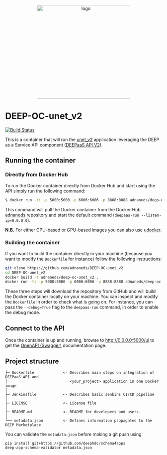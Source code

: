 <div align="center">
<img src="https://marketplace.deep-hybrid-datacloud.eu/images/logo-deep.png" alt="logo" width="300"/>
</div>

# DEEP-OC-unet_v2
[![Build Status](https://jenkins.indigo-datacloud.eu/buildStatus/icon?job=Pipeline-as-code/DEEP-OC-org/DEEP-OC-unet_v2/test)](https://jenkins.indigo-datacloud.eu/job/Pipeline-as-code/job/DEEP-OC-org/job/DEEP-OC-unet_v2/job/test)

This is a container that will run the [unet_v2](https://github.com/adnaneds/unet_v2) application leveraging the DEEP as a Service API component ([DEEPaaS API V2](https://github.com/indigo-dc/DEEPaaS)).

    
## Running the container

### Directly from Docker Hub

To run the Docker container directly from Docker Hub and start using the API simply run the following command:

```bash
$ docker run -ti -p 5000:5000 -p 6006:6006 -p 8888:8888 adnaneds/deep-oc-unet_v2
```

This command will pull the Docker container from the Docker Hub [adnaneds](https://hub.docker.com/u/adnaneds/) repository and start the default command (`deepaas-run --listen-ip=0.0.0.0`).

**N.B.** For either CPU-based or GPU-based images you can also use [udocker](https://github.com/indigo-dc/udocker).

### Building the container

If you want to build the container directly in your machine (because you want to modify the `Dockerfile` for instance) follow the following instructions:
```bash
git clone https://github.com/adnaneds/DEEP-OC-unet_v2
cd DEEP-OC-unet_v2
docker build -t adnaneds/deep-oc-unet_v2 .
docker run -ti -p 5000:5000 -p 6006:6006 -p 8888:8888 adnaneds/deep-oc-unet_v2
```

These three steps will download the repository from GitHub and will build the Docker container locally on your machine. You can inspect and modify the `Dockerfile` in order to check what is going on. For instance, you can pass the `--debug=True` flag to the `deepaas-run` command, in order to enable the debug mode.


## Connect to the API

Once the container is up and running, browse to http://0.0.0.0:5000/ui to get the [OpenAPI (Swagger)](https://www.openapis.org/) documentation page.


## Project structure
```
├─ Dockerfile             <- Describes main steps on integration of DEEPaaS API and
│                            <your_project> application in one Docker image
│
├─ Jenkinsfile            <- Describes basic Jenkins CI/CD pipeline
│
├─ LICENSE                <- License file
│
├─ README.md              <- README for developers and users.
│
└── metadata.json         <- Defines information propagated to the DEEP Marketplace
```

You can validate the `metadata.json` before making a git push using:
```shell
pip install git+https://github.com/deephdc/schema4apps
deep-app-schema-validator metadata.json
```
